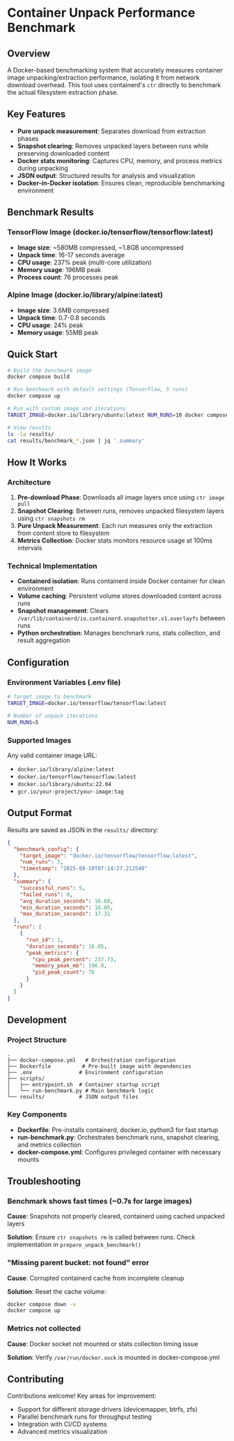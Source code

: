 # Container Unpack Performance Benchmark

## Overview

A Docker-based benchmarking system that accurately measures container image unpacking/extraction performance, isolating it from network download overhead. This tool uses containerd's `ctr` directly to benchmark the actual filesystem extraction phase.

## Key Features

- **Pure unpack measurement**: Separates download from extraction phases
- **Snapshot clearing**: Removes unpacked layers between runs while preserving downloaded content
- **Docker stats monitoring**: Captures CPU, memory, and process metrics during unpacking
- **JSON output**: Structured results for analysis and visualization
- **Docker-in-Docker isolation**: Ensures clean, reproducible benchmarking environment

## Benchmark Results

### TensorFlow Image (docker.io/tensorflow/tensorflow:latest)
- **Image size**: ~580MB compressed, ~1.8GB uncompressed
- **Unpack time**: 16-17 seconds average
- **CPU usage**: 237% peak (multi-core utilization)
- **Memory usage**: 196MB peak
- **Process count**: 76 processes peak

### Alpine Image (docker.io/library/alpine:latest)
- **Image size**: 3.6MB compressed
- **Unpack time**: 0.7-0.8 seconds
- **CPU usage**: 24% peak
- **Memory usage**: 55MB peak

## Quick Start

```bash
# Build the benchmark image
docker compose build

# Run benchmark with default settings (TensorFlow, 5 runs)
docker compose up

# Run with custom image and iterations
TARGET_IMAGE=docker.io/library/ubuntu:latest NUM_RUNS=10 docker compose up

# View results
ls -la results/
cat results/benchmark_*.json | jq '.summary'
```

## How It Works

### Architecture

1. **Pre-download Phase**: Downloads all image layers once using `ctr image pull`
2. **Snapshot Clearing**: Between runs, removes unpacked filesystem layers using `ctr snapshots rm`
3. **Pure Unpack Measurement**: Each run measures only the extraction from content store to filesystem
4. **Metrics Collection**: Docker stats monitors resource usage at 100ms intervals

### Technical Implementation

- **Containerd isolation**: Runs containerd inside Docker container for clean environment
- **Volume caching**: Persistent volume stores downloaded content across runs
- **Snapshot management**: Clears `/var/lib/containerd/io.containerd.snapshotter.v1.overlayfs` between runs
- **Python orchestration**: Manages benchmark runs, stats collection, and result aggregation

## Configuration

### Environment Variables (.env file)

```bash
# Target image to benchmark
TARGET_IMAGE=docker.io/tensorflow/tensorflow:latest

# Number of unpack iterations
NUM_RUNS=5
```

### Supported Images

Any valid container image URL:
- `docker.io/library/alpine:latest`
- `docker.io/tensorflow/tensorflow:latest`
- `docker.io/library/ubuntu:22.04`
- `gcr.io/your-project/your-image:tag`

## Output Format

Results are saved as JSON in the `results/` directory:

```json
{
  "benchmark_config": {
    "target_image": "docker.io/tensorflow/tensorflow:latest",
    "num_runs": 5,
    "timestamp": "2025-08-10T07:14:27.213540"
  },
  "summary": {
    "successful_runs": 5,
    "failed_runs": 0,
    "avg_duration_seconds": 16.68,
    "min_duration_seconds": 16.05,
    "max_duration_seconds": 17.31
  },
  "runs": [
    {
      "run_id": 1,
      "duration_seconds": 16.05,
      "peak_metrics": {
        "cpu_peak_percent": 237.73,
        "memory_peak_mb": 196.8,
        "pid_peak_count": 76
      }
    }
  ]
}
```

## Development

### Project Structure

```
.
├── docker-compose.yml   # Orchestration configuration
├── Dockerfile          # Pre-built image with dependencies
├── .env               # Environment configuration
├── scripts/
│   ├── entrypoint.sh  # Container startup script
│   └── run-benchmark.py # Main benchmark logic
└── results/           # JSON output files
```

### Key Components

- **Dockerfile**: Pre-installs containerd, docker.io, python3 for fast startup
- **run-benchmark.py**: Orchestrates benchmark runs, snapshot clearing, and metrics collection
- **docker-compose.yml**: Configures privileged container with necessary mounts

## Troubleshooting

### Benchmark shows fast times (~0.7s for large images)

**Cause**: Snapshots not properly cleared, containerd using cached unpacked layers

**Solution**: Ensure `ctr snapshots rm` is called between runs. Check implementation in `prepare_unpack_benchmark()`

### "Missing parent bucket: not found" error

**Cause**: Corrupted containerd cache from incomplete cleanup

**Solution**: Reset the cache volume:
```bash
docker compose down -v
docker compose up
```

### Metrics not collected

**Cause**: Docker socket not mounted or stats collection timing issue

**Solution**: Verify `/var/run/docker.sock` is mounted in docker-compose.yml

## Contributing

Contributions welcome! Key areas for improvement:
- Support for different storage drivers (devicemapper, btrfs, zfs)
- Parallel benchmark runs for throughput testing  
- Integration with CI/CD systems
- Advanced metrics visualization